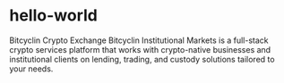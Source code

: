 # hello-world
Bitcyclin Crypto Exchange
Bitcyclin Institutional Markets is a full-stack crypto services platform that works with crypto-native businesses and institutional clients on lending, trading, and custody solutions tailored to your needs.
